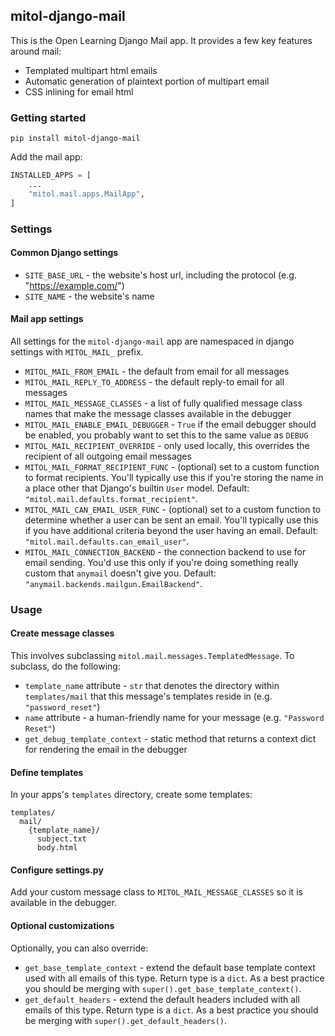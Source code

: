 mitol-django-mail
---

This is the Open Learning Django Mail app. It provides a few key features around mail:

- Templated multipart html emails
- Automatic generation of plaintext portion of multipart email
- CSS inlining for email html


### Getting started

`pip install mitol-django-mail`

Add the mail app:

```python
INSTALLED_APPS = [
    ...
    "mitol.mail.apps.MailApp",
]
```

### Settings

#### Common Django settings

- `SITE_BASE_URL` - the website's host url, including the protocol (e.g. "https://example.com/")
- `SITE_NAME` - the website's name

#### Mail app settings

All settings for the `mitol-django-mail` app are namespaced in django settings with `MITOL_MAIL_` prefix.

- `MITOL_MAIL_FROM_EMAIL` - the default from email for all messages
- `MITOL_MAIL_REPLY_TO_ADDRESS` - the default reply-to email for all messages
- `MITOL_MAIL_MESSAGE_CLASSES` - a list of fully qualified message class names that make the message classes available in the debugger
- `MITOL_MAIL_ENABLE_EMAIL_DEBUGGER` - `True` if the email debugger should be enabled, you probably want to set this to the same value as `DEBUG`
- `MITOL_MAIL_RECIPIENT_OVERRIDE` - only used locally, this overrides the recipient of all outgoing email messages
- `MITOL_MAIL_FORMAT_RECIPIENT_FUNC` - (optional) set to a custom function to format recipients. You'll typically use this if you're storing the name in a place other that Django's builtin `User` model. Default: `"mitol.mail.defaults.format_recipient"`.
- `MITOL_MAIL_CAN_EMAIL_USER_FUNC` - (optional) set to a custom function to determine whether a user can be sent an email. You'll typically use this if you have additional criteria beyond the user having an email. Default: `"mitol.mail.defaults.can_email_user"`.
- `MITOL_MAIL_CONNECTION_BACKEND` - the connection backend to use for email sending. You'd use this only if you're doing something really custom that `anymail` doesn't give you. Default: `"anymail.backends.mailgun.EmailBackend"`.

### Usage

#### Create message classes

This involves subclassing `mitol.mail.messages.TemplatedMessage`. To subclass, do the following:

- `template_name` attribute - `str` that denotes the directory within `templates/mail` that this message's templates reside in (e.g. `"password_reset"`)
- `name` attribute - a human-friendly name for your message (e.g. `"Password Reset"`)
- `get_debug_template_context` - static method that returns a context dict for rendering the email in the debugger


#### Define templates
In your apps's `templates` directory, create some templates:
```
templates/
  mail/
    {template_name}/
      subject.txt
      body.html
```

#### Configure settings.py

Add your custom message class to `MITOL_MAIL_MESSAGE_CLASSES` so it is available in the debugger.

#### Optional customizations

Optionally, you can also override:

- `get_base_template_context` - extend the default base template context used with all emails of this type. Return type is a `dict`. As a best practice you should be merging with `super().get_base_template_context()`.
- `get_default_headers` - extend the default headers included with all emails of this type. Return type is a `dict`. As a best practice you should be merging with `super().get_default_headers()`.
